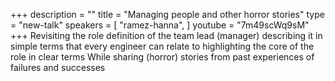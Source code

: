 +++
description = ""
title = "Managing people and other horror stories"
type = "new-talk"
speakers = [
        "ramez-hanna",
]
youtube = "7m49scWq9sM"
+++
Revisiting the role definition of the team lead (manager) describing it in simple terms that every engineer can relate to
highlighting the core of the role in clear terms 
While sharing (horror) stories from past experiences of failures and successes